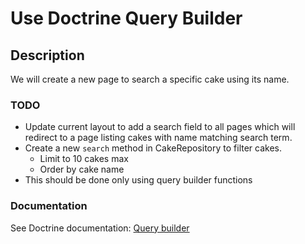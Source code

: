 # Use Doctrine Query Builder

## Description

We will create a new page to search a specific cake using its name.

### TODO

- Update current layout to add a search field to all pages which will redirect to a page listing cakes with name matching search term.
- Create a new `search` method in CakeRepository to filter cakes.
  - Limit to 10 cakes max
  - Order by cake name
- This should be done only using query builder functions

### Documentation

See Doctrine documentation: [Query builder](https://www.doctrine-project.org/projects/doctrine-orm/en/2.8/reference/query-builder.html)
